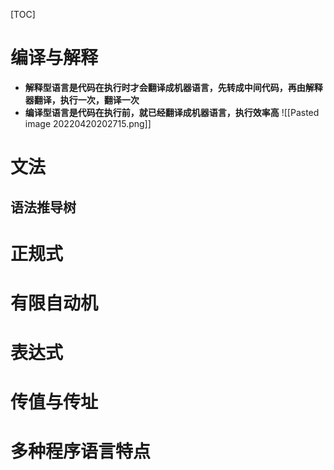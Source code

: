 [TOC]

# 编译与解释
* **解释型语言是代码在执行时才会翻译成机器语言，先转成中间代码，再由解释器翻译，执行一次，翻译一次**
* **编译型语言是代码在执行前，就已经翻译成机器语言，执行效率高**
![[Pasted image 20220420202715.png]]

# 文法

## 语法推导树



# 正规式


# 有限自动机


# 表达式


# 传值与传址

# 多种程序语言特点
